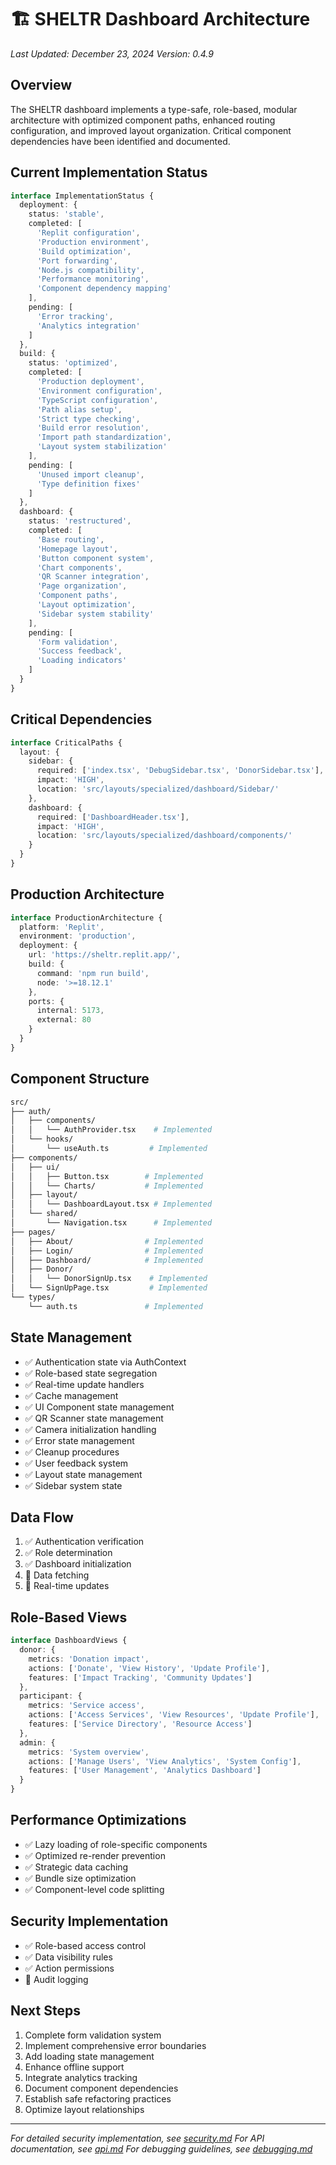# 🏗️ SHELTR Dashboard Architecture
*Last Updated: December 23, 2024*
*Version: 0.4.9*

## Overview
The SHELTR dashboard implements a type-safe, role-based, modular architecture with optimized component paths, enhanced routing configuration, and improved layout organization. Critical component dependencies have been identified and documented.

## Current Implementation Status
```typescript
interface ImplementationStatus {
  deployment: {
    status: 'stable',
    completed: [
      'Replit configuration',
      'Production environment',
      'Build optimization',
      'Port forwarding',
      'Node.js compatibility',
      'Performance monitoring',
      'Component dependency mapping'
    ],
    pending: [
      'Error tracking',
      'Analytics integration'
    ]
  },
  build: {
    status: 'optimized',
    completed: [
      'Production deployment',
      'Environment configuration',
      'TypeScript configuration',
      'Path alias setup',
      'Strict type checking',
      'Build error resolution',
      'Import path standardization',
      'Layout system stabilization'
    ],
    pending: [
      'Unused import cleanup',
      'Type definition fixes'
    ]
  },
  dashboard: {
    status: 'restructured',
    completed: [
      'Base routing',
      'Homepage layout',
      'Button component system',
      'Chart components',
      'QR Scanner integration',
      'Page organization',
      'Component paths',
      'Layout optimization',
      'Sidebar system stability'
    ],
    pending: [
      'Form validation',
      'Success feedback',
      'Loading indicators'
    ]
  }
}
```

## Critical Dependencies
```typescript
interface CriticalPaths {
  layout: {
    sidebar: {
      required: ['index.tsx', 'DebugSidebar.tsx', 'DonorSidebar.tsx'],
      impact: 'HIGH',
      location: 'src/layouts/specialized/dashboard/Sidebar/'
    },
    dashboard: {
      required: ['DashboardHeader.tsx'],
      impact: 'HIGH',
      location: 'src/layouts/specialized/dashboard/components/'
    }
  }
}
```

## Production Architecture
```typescript
interface ProductionArchitecture {
  platform: 'Replit',
  environment: 'production',
  deployment: {
    url: 'https://sheltr.replit.app/',
    build: {
      command: 'npm run build',
      node: '>=18.12.1'
    },
    ports: {
      internal: 5173,
      external: 80
    }
  }
}
```

## Component Structure
```bash
src/
├── auth/
│   ├── components/
│   │   └── AuthProvider.tsx    # Implemented
│   └── hooks/
│       └── useAuth.ts         # Implemented
├── components/
│   ├── ui/
│   │   ├── Button.tsx        # Implemented
│   │   └── Charts/           # Implemented
│   ├── layout/
│   │   └── DashboardLayout.tsx # Implemented
│   └── shared/
│       └── Navigation.tsx      # Implemented
├── pages/
│   ├── About/                # Implemented
│   ├── Login/                # Implemented
│   ├── Dashboard/            # Implemented
│   ├── Donor/
│   │   └── DonorSignUp.tsx    # Implemented
│   └── SignUpPage.tsx         # Implemented
└── types/
    └── auth.ts               # Implemented
```

## State Management
- ✅ Authentication state via AuthContext
- ✅ Role-based state segregation
- ✅ Real-time update handlers
- ✅ Cache management
- ✅ UI Component state management
- ✅ QR Scanner state management
- ✅ Camera initialization handling
- ✅ Error state management
- ✅ Cleanup procedures
- ✅ User feedback system
- ✅ Layout state management
- ✅ Sidebar system state

## Data Flow
1. ✅ Authentication verification
2. ✅ Role determination
3. ✅ Dashboard initialization
4. 🔄 Data fetching
5. 🔄 Real-time updates

## Role-Based Views
```typescript
interface DashboardViews {
  donor: {
    metrics: 'Donation impact',
    actions: ['Donate', 'View History', 'Update Profile'],
    features: ['Impact Tracking', 'Community Updates']
  },
  participant: {
    metrics: 'Service access',
    actions: ['Access Services', 'View Resources', 'Update Profile'],
    features: ['Service Directory', 'Resource Access']
  },
  admin: {
    metrics: 'System overview',
    actions: ['Manage Users', 'View Analytics', 'System Config'],
    features: ['User Management', 'Analytics Dashboard']
  }
}
```

## Performance Optimizations
- ✅ Lazy loading of role-specific components
- ✅ Optimized re-render prevention
- ✅ Strategic data caching
- ✅ Bundle size optimization
- ✅ Component-level code splitting

## Security Implementation
- ✅ Role-based access control
- ✅ Data visibility rules
- ✅ Action permissions
- 🔄 Audit logging

## Next Steps
1. Complete form validation system
2. Implement comprehensive error boundaries
3. Add loading state management
4. Enhance offline support
5. Integrate analytics tracking
6. Document component dependencies
7. Establish safe refactoring practices
8. Optimize layout relationships

---
*For detailed security implementation, see [security.md](./security.md)*
*For API documentation, see [api.md](./api.md)*
*For debugging guidelines, see [debugging.md](./debugging.md)*
